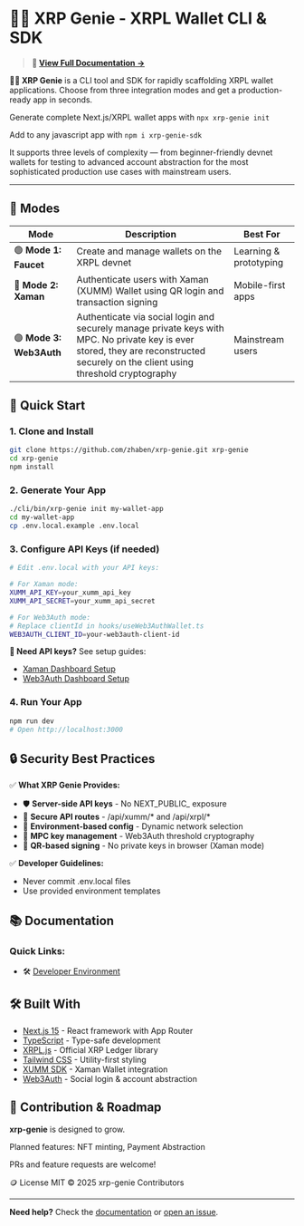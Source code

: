 # 🧞‍♂️ XRP Genie - XRPL Wallet CLI & SDK

> **📖 [View Full Documentation →](https://zhaben.github.io/xrp-genie/)**

**🧞‍♂️ XRP Genie** is a CLI tool and SDK for rapidly scaffolding XRPL wallet applications. Choose from three integration modes and get a production-ready app in seconds.

Generate complete Next.js/XRPL wallet apps with `npx xrp-genie init`
 
Add to any javascript app with `npm i xrp-genie-sdk`


It supports three levels of complexity — from beginner-friendly devnet wallets for testing to advanced account abstraction for the most sophisticated production use cases with mainstream users.

---

## 🧠 Modes

| Mode | Description | Best For |
|------|-------------|----------|
| 🟢 **Mode 1: Faucet** | Create and manage wallets on the XRPL devnet | Learning & prototyping |
| 🔵 **Mode 2: Xaman** | Authenticate users with Xaman (XUMM) Wallet using QR login and transaction signing | Mobile-first apps |
| 🟣 **Mode 3: Web3Auth** | Authenticate via social login and securely manage private keys with MPC. No private key is ever stored, they are reconstructed securely on the client using threshold cryptography | Mainstream users |

## 🚀 Quick Start

### 1. Clone and Install
```bash
git clone https://github.com/zhaben/xrp-genie.git xrp-genie
cd xrp-genie
npm install
```

### 2. Generate Your App
```bash
./cli/bin/xrp-genie init my-wallet-app
cd my-wallet-app
cp .env.local.example .env.local
```

### 3. Configure API Keys (if needed)
```bash
# Edit .env.local with your API keys:

# For Xaman mode:
XUMM_API_KEY=your_xumm_api_key
XUMM_API_SECRET=your_xumm_api_secret

# For Web3Auth mode:
# Replace clientId in hooks/useWeb3AuthWallet.ts
WEB3AUTH_CLIENT_ID=your-web3auth-client-id
```

**📖 Need API keys?** See setup guides:
- [Xaman Dashboard Setup](https://zhaben.github.io/xrp-genie/setup/xaman-dashboard)
- [Web3Auth Dashboard Setup](https://zhaben.github.io/xrp-genie/setup/web3auth-dashboard)

### 4. Run Your App
```bash
npm run dev
# Open http://localhost:3000
```

## 🔒 Security Best Practices

✅ **What XRP Genie Provides:**
- 🛡️ **Server-side API keys** - No NEXT_PUBLIC_ exposure
- 🔐 **Secure API routes** - /api/xumm/* and /api/xrpl/*
- 🎯 **Environment-based config** - Dynamic network selection
- 🔑 **MPC key management** - Web3Auth threshold cryptography
- 📱 **QR-based signing** - No private keys in browser (Xaman mode)

✅ **Developer Guidelines:**
- Never commit .env.local files
- Use provided environment templates

## 📚 Documentation

### Quick Links:
- 🛠️ [Developer Environment](https://zhaben.github.io/xrp-genie/setup/developer-environment)

## 🛠️ Built With

- [Next.js 15](https://nextjs.org/) - React framework with App Router
- [TypeScript](https://www.typescriptlang.org/) - Type-safe development
- [XRPL.js](https://xrpl.org/) - Official XRP Ledger library
- [Tailwind CSS](https://tailwindcss.com/) - Utility-first styling
- [XUMM SDK](https://xumm.readme.io/) - Xaman Wallet integration
- [Web3Auth](https://web3auth.io/) - Social login & account abstraction

## 🧞 Contribution & Roadmap

**xrp-genie** is designed to grow. 

Planned features: NFT minting, Payment Abstraction

PRs and feature requests are welcome!

🪙 License MIT © 2025 xrp-genie Contributors

---

**Need help?** Check the [documentation](https://zhaben.github.io/xrp-genie/) or [open an issue](https://github.com/zhaben/xrp-genie/issues).